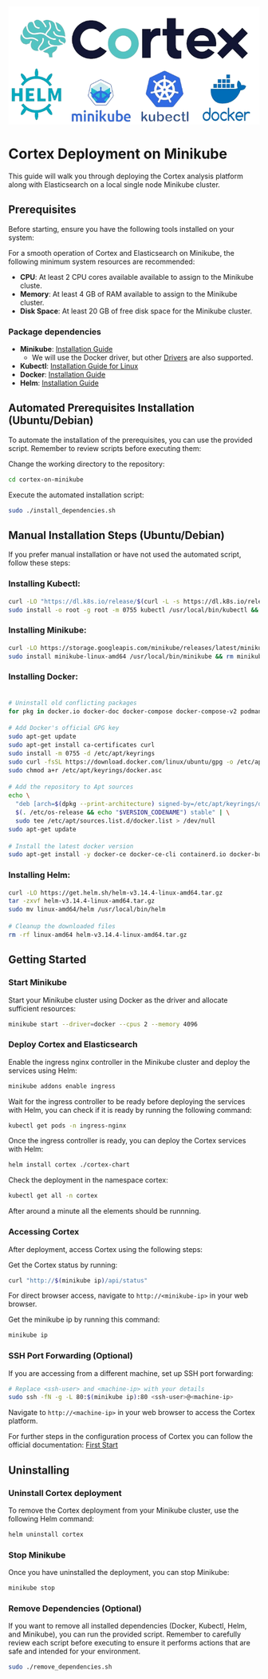 ![cortex_banner](./repo_banner.png)

# Cortex Deployment on Minikube

This guide will walk you through deploying the Cortex analysis platform along with Elasticsearch on a local single node Minikube cluster.

## Prerequisites

Before starting, ensure you have the following tools installed on your system:

For a smooth operation of Cortex and Elasticsearch on Minikube, the following minimum system resources are recommended:

- **CPU**: At least 2 CPU cores available available to assign to the Minikube cluste.
- **Memory**: At least 4 GB of RAM available to assign to the Minikube cluster.
- **Disk Space**: At least 20 GB of free disk space for the Minikube cluster.

### Package dependencies

- **Minikube**: [Installation Guide](https://minikube.sigs.k8s.io/docs/start/)
  - We will use the Docker driver, but other [Drivers](https://minikube.sigs.k8s.io/docs/drivers/) are also supported.
- **Kubectl**: [Installation Guide for Linux](https://kubernetes.io/docs/tasks/tools/install-kubectl-linux/)
- **Docker**: [Installation Guide](https://docs.docker.com/engine/install/)
- **Helm**: [Installation Guide](https://helm.sh/docs/intro/install/)

## Automated Prerequisites Installation (Ubuntu/Debian)

To automate the installation of the prerequisites, you can use the provided script. Remember to review scripts before executing them:

Change the working directory to the repository:

```bash
cd cortex-on-minikube
```

Execute the automated installation script:

```bash
sudo ./install_dependencies.sh
```

## Manual Installation Steps (Ubuntu/Debian)

If you prefer manual installation or have not used the automated script, follow these steps:

### Installing Kubectl:

```bash
curl -LO "https://dl.k8s.io/release/$(curl -L -s https://dl.k8s.io/release/stable.txt)/bin/linux/amd64/kubectl"
sudo install -o root -g root -m 0755 kubectl /usr/local/bin/kubectl && rm kubectl
```

### Installing Minikube:

```bash
curl -LO https://storage.googleapis.com/minikube/releases/latest/minikube-linux-amd64
sudo install minikube-linux-amd64 /usr/local/bin/minikube && rm minikube-linux-amd64
```

### Installing Docker:

```bash

# Uninstall old conflicting packages
for pkg in docker.io docker-doc docker-compose docker-compose-v2 podman-docker containerd runc; do sudo apt-get remove $pkg; done

# Add Docker's official GPG key
sudo apt-get update
sudo apt-get install ca-certificates curl
sudo install -m 0755 -d /etc/apt/keyrings
sudo curl -fsSL https://download.docker.com/linux/ubuntu/gpg -o /etc/apt/keyrings/docker.asc
sudo chmod a+r /etc/apt/keyrings/docker.asc

# Add the repository to Apt sources
echo \
  "deb [arch=$(dpkg --print-architecture) signed-by=/etc/apt/keyrings/docker.asc] https://download.docker.com/linux/ubuntu \
  $(. /etc/os-release && echo "$VERSION_CODENAME") stable" | \
  sudo tee /etc/apt/sources.list.d/docker.list > /dev/null
sudo apt-get update

# Install the latest docker version
sudo apt-get install -y docker-ce docker-ce-cli containerd.io docker-buildx-plugin docker-compose-plugin
```

### Installing Helm:

```bash
curl -LO https://get.helm.sh/helm-v3.14.4-linux-amd64.tar.gz
tar -zxvf helm-v3.14.4-linux-amd64.tar.gz
sudo mv linux-amd64/helm /usr/local/bin/helm

# Cleanup the downloaded files
rm -rf linux-amd64 helm-v3.14.4-linux-amd64.tar.gz
```

## Getting Started

### Start Minikube

Start your Minikube cluster using Docker as the driver and allocate sufficient resources:

```bash
minikube start --driver=docker --cpus 2 --memory 4096
```

### Deploy Cortex and Elasticsearch

Enable the ingress nginx controller in the Minikube cluster and deploy the services using Helm:

```bash
minikube addons enable ingress
```

Wait for the ingress controller to be ready before deploying the services with Helm, you can check if it is ready by running the following command:

```bash
kubectl get pods -n ingress-nginx
```

Once the ingress controller is ready, you can deploy the Cortex services with Helm:

```bash
helm install cortex ./cortex-chart
```

Check the deployment in the namespace cortex:

```bash
kubectl get all -n cortex
```

After around a minute all the elements should be runnning.

### Accessing Cortex

After deployment, access Cortex using the following steps:

Get the Cortex status by running:

```bash
curl "http://$(minikube ip)/api/status"
```

For direct browser access, navigate to ```http://<minikube-ip>``` in your web browser.

Get the minikube ip by running this command:

```bash
minikube ip
```

### SSH Port Forwarding (Optional)

If you are accessing from a different machine, set up SSH port forwarding:

```bash
# Replace <ssh-user> and <machine-ip> with your details
sudo ssh -fN -g -L 80:$(minikube ip):80 <ssh-user>@<machine-ip>
```

Navigate to ```http://<machine-ip>``` in your web browser to access the Cortex platform.

For further steps in the configuration process of Cortex you can follow the official documentation: [First Start](https://docs.strangebee.com/cortex/user-guides/first-start/)

## Uninstalling

### Uninstall Cortex deployment

To remove the Cortex deployment from your Minikube cluster, use the following Helm command:

```bash
helm uninstall cortex
```

### Stop Minikube

Once you have uninstalled the deployment, you can stop Minikube:

```bash
minikube stop
```

### Remove Dependencies (Optional)

If you want to remove all installed dependencies (Docker, Kubectl, Helm, and Minikube), you can run the provided script. Remember to carefully review each script before executing to ensure it performs actions that are safe and intended for your environment.

```bash
sudo ./remove_dependencies.sh
```
